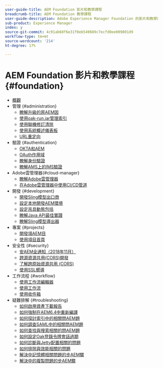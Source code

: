 ```yaml
---
user-guide-title: AEM Foundation 影片和教學課程
breadcrumb-title: AEM Foundation 教學課程
user-guide-description: Adobe Experience Manager Foundation 的影片和教學課程系列。
sub-product: Experience Manager
index: y
source-git-commit: 4c91ab68f6e31f0eb549689c7ecfd0ee009801d9
workflow-type: tm+mt
source-wordcount: '214'
ht-degree: 17%

---
```



# AEM Foundation 影片和教學課程 {#foundation}

+ [概觀](./overview.md)
+ 管理 {#administration}
   + [瞭解升級的原AEM因](./administration/understand-reasons-to-upgrade.md)
   + [使用oak-run.jar管理索引](./administration/use-oak-run-jar-to-manage-indexes.md)
   + [使用聯機修訂清除](./administration/use-online-revision-clean-up.md)
   + [使用系統概述儀表板](./administration/use-the-system-overview-dashboard.md)
   + [URL重定向](./administration/url-redirection.md)
+ 驗證 {#authentication}
   + [OKTA和AEM](authentication/okta-saml-integration.md)
   + [OAuth作用域](authentication/oauth-code-sample-develop.md)
   + [瞭解身份驗證](authentication/authentication-support-article-understand.md)
   + [瞭解AMS上的IMS驗證](authentication/adobe-ims-authentication-technical-video-understand.md)
+ Adobe雲管理器{#cloud-manager}
   + [瞭解Adobe雲管理器](./cloud-manager/understand-cloud-manager-for-aem.md)
   + [在Adobe雲管理器中使用CI/CD管道](./cloud-manager/use-the-cicd-pipeline-in-cloud-manager-for-aem.md)
+ 開發 {#development}
   + [開發Sling模型出口商](./development/develop-sling-model-exporter.md)
   + [設定本地開發AEM環境](./development/set-up-a-local-aem-development-environment.md)
   + [設定吊具動態包括](./development/set-up-sling-dynamic-include.md)
   + [瞭解Java API最佳實踐](./development/understand-java-api-best-practices.md)
   + [瞭解Sling模型導出器](./development/understand-sling-model-exporter.md)
+ 專案 {#projects}
   + [開發項AEM目](./projects/develop-aem-projects.md)
   + [使用項目首頁](./projects/use-project-masters.md)
+ 安全性 {#security}
   + [安AEM全通知（2018年11月）](./security/aem-security-notification-2018-11.md)
   + [跨源資源共用(CORS)開發](./security/develop-for-cross-origin-resource-sharing.md)
   + [了解跨原始資源共用 (CORS)](./security/understand-cross-origin-resource-sharing.md)
   + [使用SSL嚮導](./security/use-the-ssl-wizard.md)
+ 工作流程 {#workflow}
   + [使用工作流編輯器](./workflow/use-the-workflow-editor.md)
   + [使用工作流](./workflow/use-workflow.md)
   + [使用收件箱](./workflow/use-the-inbox.md)
+ 疑難排解 {#troubleshooting}
   + [如何啟用資產下載報告](./troubleshooting/how-to-enable-asset-download-report.md)
   + [如何強制在AEM6.4中重新編譯](./troubleshooting/how-to-force-recompilation.md)
   + [如何探討索引中的相關問AEM題](./troubleshooting/how-to-investigate-indexing-related-issues.md)
   + [如何調查SAML中的相關問AEM題](./troubleshooting/how-to-investigate-saml-related-issues.md)
   + [如何查找與搜索相關的問AEM題](./troubleshooting/how-to-investigate-search-related-issues.md)
   + [如何設定Oak登錄令牌會話過期](./troubleshooting/how-to-set-the-oak-login-token-session-expiration.md)
   + [如何診斷與Jetty配置相關的問題](./troubleshooting/how-to-troubleshoot-issues-related-to-jetty-configuration.md)
   + [如何排除與效能相關的問題](./troubleshooting/how-to-troubleshoot-performance-related-issues.md)
   + [解決中記憶體相關問題的步AEM驟](./troubleshooting/steps-to-resolve-memory-related-issues.md)
   + [解決中的複製問題的步AEM驟](./troubleshooting/steps-to-resolve-replication-issues.md)
